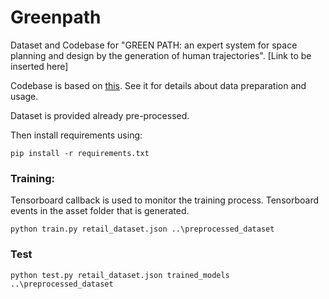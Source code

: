 # Greenpath

Dataset and Codebase for "GREEN PATH: an expert system for space planning
and design by the generation of human trajectories". [Link to be inserted here]

Codebase is based on [this](https://github.com/cvlab-stonybrook/Scanpath_Prediction). See it for details about data preparation and usage.

Dataset is provided already pre-processed.

Then install requirements using:

    pip install -r requirements.txt

### Training:

Tensorboard callback is used to monitor the training process. Tensorboard events in the asset folder that is generated.

    python train.py retail_dataset.json ..\preprocessed_dataset

### Test

    python test.py retail_dataset.json trained_models ..\preprocessed_dataset